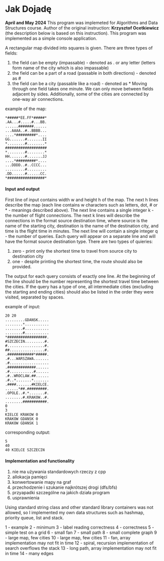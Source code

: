 # Jak Dojadę

**April and May 2024**
 This program was implemeted for Algorithms and Data Structures course. Author of the original instruction: **Krzysztof Ocetkiewicz** (the description below is based on this instruction). This program was implemented as a simple console application.

A rectangular map divided into squares is given. There are three types of fields:
1. the field can be empty (impassable) - denoted as . or any letter (letters form name of the city which is also impassable)
2. the field can be a part of a road (passable in both directions) - denoted as #
3. the field can be a city (passable like a road) - denoted as *
Moving through one field takes one minute. We can only move between fields adjacent by sides. Additionally, some of the cities are connected by one-way air connections.

example of the map:
```
*#####*EE.FF*#####*
.AA...#.....#...BB.
......#######......
...AAAA..#..BBBB...
....*#########*....
GG.......#.......II
*........#........*
###################
*........#........*
HH.......#.......JJ
....*#########*....
...DDDD..#..CCCC...
.........#.........
.DD......#......CC.
*#################*
```

#### Input and output
First line of input contains width w and height h of the map. The next h lines describe the map (each line contains w characters such as letters, dot, # or * - meanings described above). The next line contains a single integer k - the number of flight connections. The next k lines will describe the connections in the format source destination time, where source is the name of the starting city, destination is the name of the destination city, and time is the flight time in minutes. The next line will contain a single integer q - the number of queries. Each query will appear on a separate line and will have the format source destination type. There are two types of quieries:
1. zero - print only the shortest time to travel from source city to destination city
2. one - despite printing the shortest time, the route should also be provided.

The output for each query consists of exactly one line. At the beginning of the line should be the number representing the shortest travel time between the cities. If the query has a type of one, all intermediate cities (excluding the starting and ending cities) should also be listed in the order they were visited, separated by spaces.

example of input:
```
20 20
.........GDANSK.....
........*...........
........#...........
........#...........
*##################.
#SZCZECIN.........#.
#.................#.
##................#.
.############*#####.
.#...WARSZAWA.......
.#..................
.#############......
.#...........#......
.#..WROCLAW.##......
.#..*.......*.......
.####.......#KIELCE.
......*##.#########.
.OPOLE..#.*.......#.
........#.KRAKOW..#.
........###########.
0
3
KIELCE KRAKOW 0
KRAKOW GDANSK 0
KRAKOW GDANSK 1
```
corresponding output:
```
5
40
40 KIELCE SZCZECIN
```

#### Implementation and functionality

1. nie ma używania standardowych rzeczy z cpp
2. allokacja pamięci
3. konwertowanie mapy na graf
4. przechodzenie i szukanie najkrótszej drogi (dfs/bfs)
5. przyapadki szczególne na jakich działa program
6. usprawnienia


Using standard string class and other standard library containers was not allowed, so I implemented my own data structures such as hashmap, priority queue, list and stack.


1 - example
2 - minimum
3 - label reading correctness
4 - correctness
5 - simple test on a grid
6 - small fan
7 - small path
8 - small complete graph
9 - large map, few cities
10 - large map, few cities
11 - fan, array implementation may not fit in time
12 - spiral, recursion implementation of search overflows the stack
13 - long path, array implementation may not fit in time
14 - many edges
